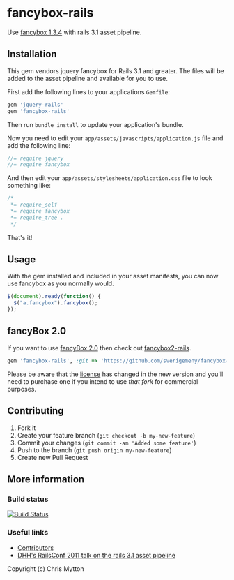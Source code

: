 fancybox-rails
==============


Use [fancybox 1.3.4](http://fancybox.net/) with rails 3.1 asset pipeline.

## Installation

This gem vendors jquery fancybox for Rails 3.1 and greater. The files
will be added to the asset pipeline and available for you to use.

First add the following lines to your applications `Gemfile`:

``` ruby
gem 'jquery-rails'
gem 'fancybox-rails'
```

Then run `bundle install` to update your application's bundle.

Now you need to edit your `app/assets/javascripts/application.js`
file and add the following line:

``` javascript
//= require jquery
//= require fancybox
```

And then edit your `app/assets/stylesheets/application.css` file to
look something like:

``` css
/*
 *= require_self
 *= require fancybox
 *= require_tree .
 */
```

That's it!

## Usage

With the gem installed and included in your asset manifests, you can now
use fancybox as you normally would.

``` javascript
$(document).ready(function() {
  $("a.fancybox").fancybox();
});
```

## fancyBox 2.0

If you want to use [fancyBox 2.0](http://fancyapps.com/fancybox/) then
check out [fancybox2-rails](https://github.com/kyparn/fancybox2-rails).

```ruby
gem 'fancybox-rails', :git => 'https://github.com/sverigemeny/fancybox-rails'
```

Please be aware that the [license](http://fancyapps.com/fancybox/#license) has changed in the new version and
you'll need to purchase one if you intend to use *that fork* for
commercial purposes.

## Contributing

1. Fork it
2. Create your feature branch (`git checkout -b my-new-feature`)
3. Commit your changes (`git commit -am 'Added some feature'`)
4. Push to the branch (`git push origin my-new-feature`)
5. Create new Pull Request

## More information

### Build status

[![Build Status](http://travis-ci.org/hecticjeff/fancybox-rails.png)](http://travis-ci.org/hecticjeff/fancybox-rails)

### Useful links

* [Contributors](https://github.com/hecticjeff/fancybox-rails/contributors)
* [DHH's RailsConf 2011 talk on the rails 3.1 asset pipeline](http://www.youtube.com/watch?v=cGdCI2HhfAU)

Copyright (c) Chris Mytton
